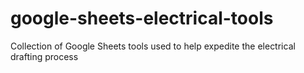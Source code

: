 # google-sheets-electrical-tools
Collection of Google Sheets tools used to help expedite the electrical drafting process
